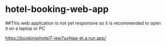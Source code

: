 # hotel-booking-web-app

##This web application is not yet responsive so it is recommended to open it on a laptop or PC

https://bookingshotel7-iew7uvhlaa-et.a.run.app/
